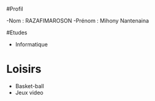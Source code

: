 #Profil

-Nom : RAZAFIMAROSON
-Prénom : Mihony Nantenaina 

#Etudes

- Informatique

# Loisirs

- Basket-ball 
- Jeux video

